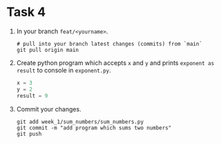 # Task 4
1. In your branch `feat/<yourname>`.
   ```shell
   # pull into your branch latest changes (commits) from `main`
   git pull origin main
   ```
2. Create python program which accepts `x` and `y` and prints `exponent as result` to console in `exponent.py`.
   ```py
   x = 3
   y = 2
   result = 9
   ```
3. Commit your changes.
   ```shell
   git add week_1/sum_numbers/sum_numbers.py
   git commit -m "add program which sums two numbers"
   git push
   ```
